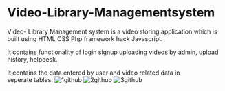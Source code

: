 # Video-Library-Managementsystem

Video- Library Management system is a video storing application which is built using HTML CSS Php framework hack Javascript.

It contains functionality of login signup uploading videos by admin, upload history, helpdesk.


It contains the data entered by user and video related data in seperate tables.
![1github](https://user-images.githubusercontent.com/83169520/203151885-77e82526-0966-492c-986d-17de36b44e8d.jpeg)
![2github](https://user-images.githubusercontent.com/83169520/203151925-061cb267-5926-4769-b8a7-f8c8b840cc92.jpeg)
![3github](https://user-images.githubusercontent.com/83169520/203151941-456de157-9f79-4f99-8351-217300110b66.jpeg)

